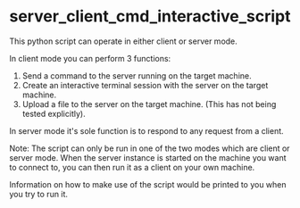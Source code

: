 # server_client_cmd_interactive_script

This python script can operate in either client or server mode.

In client mode you can perform 3 functions:
1. Send a command to the server running on the target machine.
2. Create an interactive terminal session with the server on the target machine.
3. Upload a file to the server on the target machine. (This has not being tested explicitly).

In server mode it's sole function is to respond to any request from a client.

Note: The script can only be run in one of the two modes which are client or server mode. When the server instance is started on the machine you want to connect to, you can then run it as a client on your own machine.

Information on how to make use of the script would be printed to you when you try to run it.
